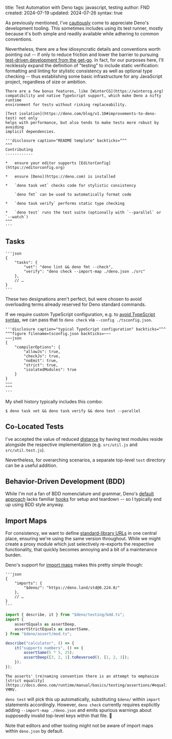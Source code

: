 title: Test Automation with Deno
tags: javascript, testing
author: FND
created: 2024-07-19
updated: 2024-07-26
syntax: true

As previously mentioned, I've
[cautiously](page://articles/banishing-npm#ref:replaceability) come to
appreciate Deno's development tooling. This sometimes includes using its test
runner, mostly because it's both simple and readily available while adhering to
common conventions.

Nevertheless, there are a few idiosyncratic details and conventions worth
pointing out -- if only to reduce friction and lower the barrier to pursuing
[test-driven development from the get-go](https://kellysutton.com/2017/04/18/design-pressure.html).
In fact, for our purposes here, I'll recklessly expand the definition of
"testing" to include static verification: formatting and linting for stylistic
consistency as well as optional type checking -- thus establishing some basic
infrastructure for any JavaScript project, regardless of size or ambition.

```aside
There are a few bonus features, like [WinterCG](https://wintercg.org)
compatibility and native TypeScript support, which make Deno a nifty runtime
environment for tests without risking replaceability.

[Test isolation](https://deno.com/blog/v1.10#improvements-to-deno-test) not only
helps with performance, but also tends to make tests more robust by avoiding
implicit dependencies.
```

```aside
'''disclosure caption="README template" backticks=^^^
^^^
Contributing
------------

*   ensure your editor supports [EditorConfig](https://editorconfig.org)

*   ensure [Deno](https://deno.com) is installed

*   `deno task vet` checks code for stylistic consistency

    `deno fmt` can be used to automatically format code

*   `deno task verify` performs static type checking

*   `deno test` runs the test suite (optionally with `--parallel` or `--watch`)
^^^
'''
```


Tasks
-----

```figure filename=deno.json
'''json
{
    "tasks": {
        "vet": "deno lint && deno fmt --check",
        "verify": "deno check --import-map ./deno.json ./src"
    },
    // …
}
'''
```

These two designations aren't perfect, but were chosen to avoid overloading
terms already reserved for Deno standard commands.

If we require custom TypeScript configuration, e.g. to
[avoid TypeScript syntax](page://articles/typed-javascript), we can pass that
to `deno check` via `--config ./tsconfig.json`.

```aside
'''disclosure caption="typical TypeScript configuration" backticks=^^^
^^^figure filename=tsconfig.json backticks=~~~
~~~json
{
    "compilerOptions": {
        "allowJs": true,
        "checkJs": true,
        "noEmit": true,
        "strict": true,
        "isolatedModules": true
    }
}
~~~
^^^
'''
```

My shell history typically includes this combo:

```shell
$ deno task vet && deno task verify && deno test --parallel
```


Co-Located Tests
----------------

I've accepted the value of reduced
[distance](https://en.wikipedia.org/wiki/Action_at_a_distance_%28computer_programming%29)
by having test modules reside alongside the respective implementation (e.g.
`src/util.js` and `src/util.test.js`).

Nevertheless, for overarching scenarios, a separate top-level `test` directory
can be a useful addition.


Behavior-Driven Development (BDD)
---------------------------------

While I'm not a fan of BDD nomenclature and grammar, Deno's
[default approach](https://docs.deno.com/runtime/manual/basics/testing/#writing-tests)
lacks familiar
[hooks](https://docs.deno.com/runtime/manual/basics/testing/behavior_driven_development/#hooks)
for setup and teardown -- so I typically end up using BDD style anyway.


Import Maps
-----------

For consistency, we want to define
[standard-library URLs](https://docs.deno.com/runtime/manual/basics/standard_library/#versioning-and-stability)
in one central place, ensuring we're using the same version throughout. While we
might create a proxy module which just selectively re-exports the respective
functionality, that quickly becomes annoying and a bit of a maintenance burden.

Deno's support for
[import maps](https://docs.deno.com/runtime/manual/basics/import_maps/) makes
this pretty simple though:

```figure filename=deno.json
'''json
{
    "imports": {
        "$deno/": "https://deno.land/std@0.224.0/"
    },
    // …
}
'''
```

```javascript
import { describe, it } from "$deno/testing/bdd.ts";
import {
    assertEquals as assertDeep,
    assertStrictEquals as assertSame,
} from "$deno/assert/mod.ts";

describe("calculator", () => {
    it("supports numbers", () => {
        assertSame(5 * 5, 25);
        assertDeep([3, 2, 1].toReversed(), [1, 2, 3]);
    });
});
```

```aside compact
The asserts' (re)naming convention there is an attempt to emphasize
[strict equality](https://docs.deno.com/runtime/manual/basics/testing/assertions/#equality).
YMMV.
```

`deno test` will pick this up automatically, substituting `$deno/` within
`import` statements accordingly. However, `deno check` currently requires
explicitly adding `--import-map ./deno.json` and emits spurious warnings about
supposedly invalid top-level keys within that file. 🤷

Note that editors and other tooling might not be aware of import maps within
`deno.json` by default.
